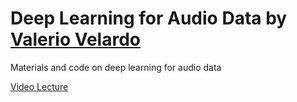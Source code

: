 # Deep Learning for Audio Data by [Valerio Velardo](https://valeriovelardo.com/)

Materials and code on deep learning for audio data



[Video Lecture](https://www.youtube.com/watch?v=fMqL5vckiU0&list=PL-wATfeyAMNrtbkCNsLcpoAyBBRJZVlnf)
